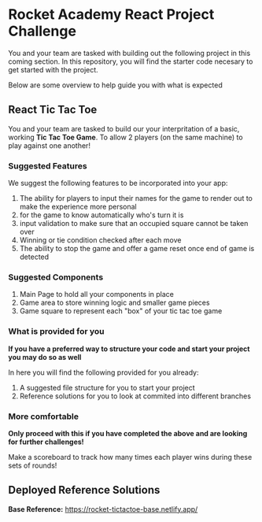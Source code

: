 # Rocket Academy React Project Challenge

You and your team are tasked with building out the following project in this coming section. In this repository, you will find the starter code necesary to get started with the project.


Below are some overview to help guide you with what is expected

## React Tic Tac Toe

You and your team are tasked to build our your interpritation of a basic, working __Tic Tac Toe Game__. To allow 2 players (on the same machine) to play against one another!

### Suggested Features

We suggest the following features to be incorporated into your app:

1. The ability for players to input their names for the game to render out to make the experience more personal
2. for the game to know automatically who's turn it is 
3. input validation to make sure that an occupied square cannot be taken over
4. Winning or tie condition checked after each move
4. The ability to stop the game and offer a game reset once end of game is detected


### Suggested Components

1. Main Page to hold all your components in place
2. Game area to store winning logic and smaller game pieces
3. Game square to represent each "box" of your tic tac toe game

### What is provided for you

**If you have a preferred way to structure your code and start your project you may do so as well**

In here you will find the following provided for you already:
1. A suggested file structure for you to start your project 
3. Reference solutions for you to look at commited into different branches
### More comfortable

**Only proceed with this if you have completed the above and are looking for further challenges!**

Make a scoreboard to track how many times each player wins during these sets of rounds!

## Deployed Reference Solutions

__Base Reference:__ https://rocket-tictactoe-base.netlify.app/